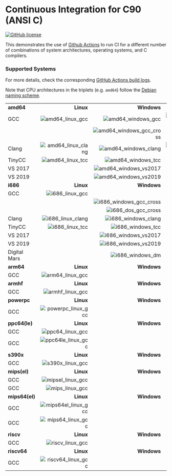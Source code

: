 # Continuous Integration for C90 (ANSI C)

[![GitHub license](https://img.shields.io/github/license/ariya/hello-c90)](https://github.com/ariya/hello-c90/blob/master/LICENSE)

This demonstrates the use of [Github Actions](https://help.github.com/en/actions) to run CI for a different number of combinations of system architectures, operating systems, and C compilers.

### Supported Systems

For more details, check the corresponding [GitHub Actions build logs](https://github.com/ariya/hello-c90/actions).

Note that CPU architectures in the triplets (e.g. `amd64`) follow the [Debian naming scheme](https://www.debian.org/ports/).

|                    |                                                                                                            |                                                                                                                        |                                                                                                |
|--------------------|-----------------------------------------------------------------------------------------------------------:|-----------------------------------------------------------------------------------------------------------------------:|-----------------------------------------------------------------------------------------------:|
| **amd64**          | **Linux**                                                                                                  | **Windows**                                                                                                            | **macOS**                                                                                      |
|                GCC | ![amd64_linux_gcc](https://github.com/ariya/hello-c90/workflows/amd64_linux_gcc/badge.svg)                 | ![amd64_windows_gcc](https://github.com/ariya/hello-c90/workflows/amd64_windows_gcc/badge.svg)                         | ![amd64_macos_gcc](https://github.com/ariya/hello-c90/workflows/amd64_macos_gcc/badge.svg)     |
|                    |                                                                                                            | ![amd64_windows_gcc_cross](https://github.com/ariya/hello-c90/actions/workflows/amd64_windows_gcc_cross.yml/badge.svg) |                                                                                                |
|              Clang | ![amd64_linux_clang](https://github.com/ariya/hello-c90/workflows/amd64_linux_clang/badge.svg)             | ![amd64_windows_clang](https://github.com/ariya/hello-c90/workflows/amd64_windows_clang/badge.svg)                     | ![amd64_macos_clang](https://github.com/ariya/hello-c90/workflows/amd64_macos_clang/badge.svg) |
|             TinyCC | ![amd64_linux_tcc](https://github.com/ariya/hello-c90/workflows/amd64_linux_tcc/badge.svg)                 | ![amd64_windows_tcc](https://github.com/ariya/hello-c90/workflows/amd64_windows_tcc/badge.svg)                         |                                                                                                |
|            VS 2017 |                                                                                                            | ![amd64_windows_vs2017](https://github.com/ariya/hello-c90/workflows/amd64_windows_vs2017/badge.svg)                   |                                                                                                |
|            VS 2019 |                                                                                                            | ![amd64_windows_vs2019](https://github.com/ariya/hello-c90/workflows/amd64_windows_vs2019/badge.svg)                   |                                                                                                |
| **i686**           | **Linux**                                                                                                  | **Windows**                                                                                                            | **macOS**                                                                                      |
|                GCC | ![i686_linux_gcc](https://github.com/ariya/hello-c90/workflows/i686_linux_gcc/badge.svg)                   |                                                                                                                        |                                                                                                |
|                    |                                                                                                            | ![i686_windows_gcc_cross](https://github.com/ariya/hello-c90/actions/workflows/i686_windows_gcc_cross.yml/badge.svg)   |                                                                                                |
|                    |                                                                                                            | ![i686_dos_gcc_cross](https://github.com/ariya/hello-c90/actions/workflows/i686_dos_gcc_cross.yml/badge.svg)           |                                                                                                |
|              Clang | ![i686_linux_clang](https://github.com/ariya/hello-c90/workflows/i686_linux_clang/badge.svg)               | ![i686_windows_clang](https://github.com/ariya/hello-c90/workflows/i686_windows_clang/badge.svg)                       |                                                                                                |
|             TinyCC | ![i686_linux_tcc](https://github.com/ariya/hello-c90/workflows/i686_linux_tcc/badge.svg)                   | ![i686_windows_tcc](https://github.com/ariya/hello-c90/workflows/i686_windows_tcc/badge.svg)                           |                                                                                                |
|            VS 2017 |                                                                                                            | ![i686_windows_vs2017](https://github.com/ariya/hello-c90/workflows/i686_windows_vs2017/badge.svg)                     |                                                                                                |
|            VS 2019 |                                                                                                            | ![i686_windows_vs2019](https://github.com/ariya/hello-c90/workflows/i686_windows_vs2019/badge.svg)                     |                                                                                                |
|       Digital Mars |                                                                                                            | ![i686_windows_dm](https://github.com/ariya/hello-c90/workflows/i686_windows_dm/badge.svg)                             |                                                                                                |
| **arm64**          | **Linux**                                                                                                  | **Windows**                                                                                                            | **macOS**                                                                                      |
|                GCC |  ![arm64_linux_gcc](https://github.com/ariya/hello-c90/workflows/arm64_linux_gcc/badge.svg)                |                                                                                                                        |                                                                                                |
| **armhf**          | **Linux**                                                                                                  | **Windows**                                                                                                            | **macOS**                                                                                      |
|                GCC |  ![armhf_linux_gcc](https://github.com/ariya/hello-c90/workflows/armhf_linux_gcc/badge.svg)                |                                                                                                                        |                                                                                                |
| **powerpc**        | **Linux**                                                                                                  | **Windows**                                                                                                            | **macOS**                                                                                      |
|                GCC |  ![powerpc_linux_gcc](https://github.com/ariya/hello-c90/workflows/powerpc_linux_gcc/badge.svg)            |                                                                                                                        |                                                                                                |
| **ppc64(le)**      | **Linux**                                                                                                  | **Windows**                                                                                                            | **macOS**                                                                                      |
|                GCC |  ![ppc64_linux_gcc](https://github.com/ariya/hello-c90/workflows/ppc64_linux_gcc/badge.svg)                |                                                                                                                        |                                                                                                |
|                GCC |  ![ppc64le_linux_gcc](https://github.com/ariya/hello-c90/workflows/ppc64le_linux_gcc/badge.svg)            |                                                                                                                        |                                                                                                |
| **s390x**          | **Linux**                                                                                                  | **Windows**                                                                                                            | **macOS**                                                                                      |
|                GCC |  ![s390x_linux_gcc](https://github.com/ariya/hello-c90/workflows/s390x_linux_gcc/badge.svg)                |                                                                                                                        |                                                                                                |
| **mips(el)**       | **Linux**                                                                                                  | **Windows**                                                                                                            | **macOS**                                                                                      |
|                GCC |  ![mipsel_linux_gcc](https://github.com/ariya/hello-c90/workflows/mipsel_linux_gcc/badge.svg)              |                                                                                                                        |                                                                                                |
|                GCC |  ![mips_linux_gcc](https://github.com/ariya/hello-c90/workflows/mips_linux_gcc/badge.svg)                  |                                                                                                                        |                                                                                                |
| **mips64(el)**     | **Linux**                                                                                                  | **Windows**                                                                                                            | **macOS**                                                                                      |
|                GCC |  ![mips64el_linux_gcc](https://github.com/ariya/hello-c90/workflows/mips64el_linux_gcc/badge.svg)          |                                                                                                                        |                                                                                                |
|                GCC |  ![mips64_linux_gcc](https://github.com/ariya/hello-c90/workflows/mips64_linux_gcc/badge.svg)              |                                                                                                                        |                                                                                                |
| **riscv**          | **Linux**                                                                                                  | **Windows**                                                                                                            | **macOS**                                                                                      |
|                GCC |  ![riscv_linux_gcc](https://github.com/ariya/hello-c90/workflows/riscv_linux_gcc/badge.svg)                |                                                                                                                        |                                                                                                |
| **riscv64**        | **Linux**                                                                                                  | **Windows**                                                                                                            | **macOS**                                                                                      |
|                GCC |  ![riscv64_linux_gcc](https://github.com/ariya/hello-c90/workflows/riscv64_linux_gcc/badge.svg)            |                                                                                                                        |                                                                                                |


